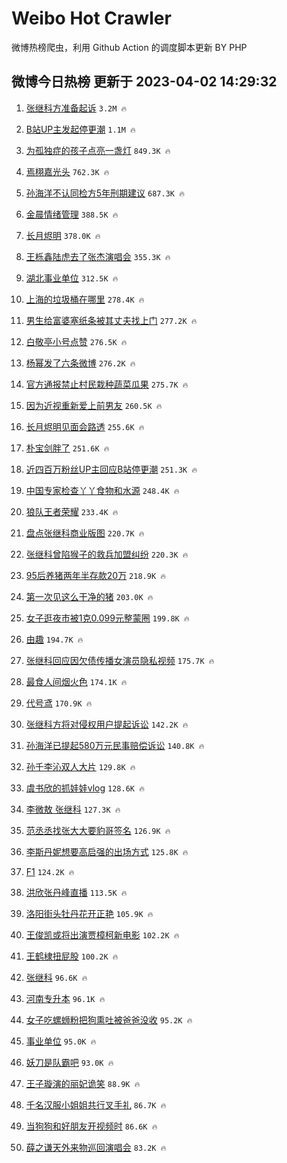 # Weibo Hot Crawler 



微博热榜爬虫，利用 Github Action 的调度脚本更新 BY PHP 


## 微博今日热榜 更新于 2023-04-02 14:29:32 
1. [张继科方准备起诉](https://s.weibo.com/weibo?q=%23%E5%BC%A0%E7%BB%A7%E7%A7%91%E6%96%B9%E5%87%86%E5%A4%87%E8%B5%B7%E8%AF%89%23&t=31&band_rank=1&Refer=top) `3.2M 🔥` 

1. [B站UP主发起停更潮](https://s.weibo.com/weibo?q=%23B%E7%AB%99UP%E4%B8%BB%E5%8F%91%E8%B5%B7%E5%81%9C%E6%9B%B4%E6%BD%AE%23&t=31&band_rank=2&Refer=top) `1.1M 🔥` 

1. [为孤独症的孩子点亮一盏灯](https://s.weibo.com/weibo?q=%23%E4%B8%BA%E5%AD%A4%E7%8B%AC%E7%97%87%E7%9A%84%E5%AD%A9%E5%AD%90%E7%82%B9%E4%BA%AE%E4%B8%80%E7%9B%8F%E7%81%AF%23&t=31&band_rank=3&Refer=top) `849.3K 🔥` 

1. [焉栩嘉光头](https://s.weibo.com/weibo?q=%23%E7%84%89%E6%A0%A9%E5%98%89%E5%85%89%E5%A4%B4%23&t=31&band_rank=4&Refer=top) `762.3K 🔥` 

1. [孙海洋不认同检方5年刑期建议](https://s.weibo.com/weibo?q=%23%E5%AD%99%E6%B5%B7%E6%B4%8B%E4%B8%8D%E8%AE%A4%E5%90%8C%E6%A3%80%E6%96%B95%E5%B9%B4%E5%88%91%E6%9C%9F%E5%BB%BA%E8%AE%AE%23&t=31&band_rank=5&Refer=top) `687.3K 🔥` 

1. [金晨情绪管理](https://s.weibo.com/weibo?q=%23%E9%87%91%E6%99%A8%E6%83%85%E7%BB%AA%E7%AE%A1%E7%90%86%23&t=31&band_rank=6&Refer=top) `388.5K 🔥` 

1. [长月烬明](https://s.weibo.com/weibo?q=%E9%95%BF%E6%9C%88%E7%83%AC%E6%98%8E&t=31&band_rank=7&Refer=top) `378.0K 🔥` 

1. [王栎鑫陆虎去了张杰演唱会](https://s.weibo.com/weibo?q=%23%E7%8E%8B%E6%A0%8E%E9%91%AB%E9%99%86%E8%99%8E%E5%8E%BB%E4%BA%86%E5%BC%A0%E6%9D%B0%E6%BC%94%E5%94%B1%E4%BC%9A%23&t=31&band_rank=8&Refer=top) `355.3K 🔥` 

1. [湖北事业单位](https://s.weibo.com/weibo?q=%E6%B9%96%E5%8C%97%E4%BA%8B%E4%B8%9A%E5%8D%95%E4%BD%8D&t=31&band_rank=9&Refer=top) `312.5K 🔥` 

1. [上海的垃圾桶在哪里](https://s.weibo.com/weibo?q=%23%E4%B8%8A%E6%B5%B7%E7%9A%84%E5%9E%83%E5%9C%BE%E6%A1%B6%E5%9C%A8%E5%93%AA%E9%87%8C%23&t=31&band_rank=10&Refer=top) `278.4K 🔥` 

1. [男生给富婆塞纸条被其丈夫找上门](https://s.weibo.com/weibo?q=%23%E7%94%B7%E7%94%9F%E7%BB%99%E5%AF%8C%E5%A9%86%E5%A1%9E%E7%BA%B8%E6%9D%A1%E8%A2%AB%E5%85%B6%E4%B8%88%E5%A4%AB%E6%89%BE%E4%B8%8A%E9%97%A8%23&t=31&band_rank=11&Refer=top) `277.2K 🔥` 

1. [白敬亭小号点赞](https://s.weibo.com/weibo?q=%23%E7%99%BD%E6%95%AC%E4%BA%AD%E5%B0%8F%E5%8F%B7%E7%82%B9%E8%B5%9E%23&t=31&band_rank=12&Refer=top) `276.5K 🔥` 

1. [杨幂发了六条微博](https://s.weibo.com/weibo?q=%23%E6%9D%A8%E5%B9%82%E5%8F%91%E4%BA%86%E5%85%AD%E6%9D%A1%E5%BE%AE%E5%8D%9A%23&t=31&band_rank=13&Refer=top) `276.2K 🔥` 

1. [官方通报禁止村民栽种蔬菜瓜果](https://s.weibo.com/weibo?q=%23%E5%AE%98%E6%96%B9%E9%80%9A%E6%8A%A5%E7%A6%81%E6%AD%A2%E6%9D%91%E6%B0%91%E6%A0%BD%E7%A7%8D%E8%94%AC%E8%8F%9C%E7%93%9C%E6%9E%9C%23&t=31&band_rank=14&Refer=top) `275.7K 🔥` 

1. [因为近视重新爱上前男友](https://s.weibo.com/weibo?q=%23%E5%9B%A0%E4%B8%BA%E8%BF%91%E8%A7%86%E9%87%8D%E6%96%B0%E7%88%B1%E4%B8%8A%E5%89%8D%E7%94%B7%E5%8F%8B%23&t=31&band_rank=15&Refer=top) `260.5K 🔥` 

1. [长月烬明见面会路透](https://s.weibo.com/weibo?q=%23%E9%95%BF%E6%9C%88%E7%83%AC%E6%98%8E%E8%A7%81%E9%9D%A2%E4%BC%9A%E8%B7%AF%E9%80%8F%23&t=31&band_rank=16&Refer=top) `255.6K 🔥` 

1. [朴宝剑胖了](https://s.weibo.com/weibo?q=%23%E6%9C%B4%E5%AE%9D%E5%89%91%E8%83%96%E4%BA%86%23&t=31&band_rank=17&Refer=top) `251.6K 🔥` 

1. [近四百万粉丝UP主回应B站停更潮](https://s.weibo.com/weibo?q=%23%E8%BF%91%E5%9B%9B%E7%99%BE%E4%B8%87%E7%B2%89%E4%B8%9DUP%E4%B8%BB%E5%9B%9E%E5%BA%94B%E7%AB%99%E5%81%9C%E6%9B%B4%E6%BD%AE%23&t=31&band_rank=18&Refer=top) `251.3K 🔥` 

1. [中国专家检查丫丫食物和水源](https://s.weibo.com/weibo?q=%23%E4%B8%AD%E5%9B%BD%E4%B8%93%E5%AE%B6%E6%A3%80%E6%9F%A5%E4%B8%AB%E4%B8%AB%E9%A3%9F%E7%89%A9%E5%92%8C%E6%B0%B4%E6%BA%90%23&t=31&band_rank=19&Refer=top) `248.4K 🔥` 

1. [狼队王者荣耀](https://s.weibo.com/weibo?q=%E7%8B%BC%E9%98%9F%E7%8E%8B%E8%80%85%E8%8D%A3%E8%80%80&t=31&band_rank=20&Refer=top) `233.4K 🔥` 

1. [盘点张继科商业版图](https://s.weibo.com/weibo?q=%23%E7%9B%98%E7%82%B9%E5%BC%A0%E7%BB%A7%E7%A7%91%E5%95%86%E4%B8%9A%E7%89%88%E5%9B%BE%23&t=31&band_rank=21&Refer=top) `220.7K 🔥` 

1. [张继科曾陷猴子的救兵加盟纠纷](https://s.weibo.com/weibo?q=%23%E5%BC%A0%E7%BB%A7%E7%A7%91%E6%9B%BE%E9%99%B7%E7%8C%B4%E5%AD%90%E7%9A%84%E6%95%91%E5%85%B5%E5%8A%A0%E7%9B%9F%E7%BA%A0%E7%BA%B7%23&t=31&band_rank=22&Refer=top) `220.3K 🔥` 

1. [95后养猪两年半存款20万](https://s.weibo.com/weibo?q=%2395%E5%90%8E%E5%85%BB%E7%8C%AA%E4%B8%A4%E5%B9%B4%E5%8D%8A%E5%AD%98%E6%AC%BE20%E4%B8%87%23&t=31&band_rank=23&Refer=top) `218.9K 🔥` 

1. [第一次见这么干净的猪](https://s.weibo.com/weibo?q=%23%E7%AC%AC%E4%B8%80%E6%AC%A1%E8%A7%81%E8%BF%99%E4%B9%88%E5%B9%B2%E5%87%80%E7%9A%84%E7%8C%AA%23&t=31&band_rank=24&Refer=top) `203.0K 🔥` 

1. [女子逛夜市被1克0.099元整蒙圈](https://s.weibo.com/weibo?q=%23%E5%A5%B3%E5%AD%90%E9%80%9B%E5%A4%9C%E5%B8%82%E8%A2%AB1%E5%85%8B0.099%E5%85%83%E6%95%B4%E8%92%99%E5%9C%88%23&t=31&band_rank=25&Refer=top) `199.8K 🔥` 

1. [由趣](https://s.weibo.com/weibo?q=%E7%94%B1%E8%B6%A3&t=31&band_rank=26&Refer=top) `194.7K 🔥` 

1. [张继科回应因欠债传播女演员隐私视频](https://s.weibo.com/weibo?q=%23%E5%BC%A0%E7%BB%A7%E7%A7%91%E5%9B%9E%E5%BA%94%E5%9B%A0%E6%AC%A0%E5%80%BA%E4%BC%A0%E6%92%AD%E5%A5%B3%E6%BC%94%E5%91%98%E9%9A%90%E7%A7%81%E8%A7%86%E9%A2%91%23&t=31&band_rank=27&Refer=top) `175.7K 🔥` 

1. [最食人间烟火色](https://s.weibo.com/weibo?q=%E6%9C%80%E9%A3%9F%E4%BA%BA%E9%97%B4%E7%83%9F%E7%81%AB%E8%89%B2&t=31&band_rank=28&Refer=top) `174.1K 🔥` 

1. [代号鸢](https://s.weibo.com/weibo?q=%E4%BB%A3%E5%8F%B7%E9%B8%A2&t=31&band_rank=29&Refer=top) `170.9K 🔥` 

1. [张继科方将对侵权用户提起诉讼](https://s.weibo.com/weibo?q=%23%E5%BC%A0%E7%BB%A7%E7%A7%91%E6%96%B9%E5%B0%86%E5%AF%B9%E4%BE%B5%E6%9D%83%E7%94%A8%E6%88%B7%E6%8F%90%E8%B5%B7%E8%AF%89%E8%AE%BC%23&t=31&band_rank=30&Refer=top) `142.2K 🔥` 

1. [孙海洋已提起580万元民事赔偿诉讼](https://s.weibo.com/weibo?q=%23%E5%AD%99%E6%B5%B7%E6%B4%8B%E5%B7%B2%E6%8F%90%E8%B5%B7580%E4%B8%87%E5%85%83%E6%B0%91%E4%BA%8B%E8%B5%94%E5%81%BF%E8%AF%89%E8%AE%BC%23&t=31&band_rank=31&Refer=top) `140.8K 🔥` 

1. [孙千李沁双人大片](https://s.weibo.com/weibo?q=%23%E5%AD%99%E5%8D%83%E6%9D%8E%E6%B2%81%E5%8F%8C%E4%BA%BA%E5%A4%A7%E7%89%87%23&t=31&band_rank=32&Refer=top) `129.8K 🔥` 

1. [虞书欣的抓娃娃vlog](https://s.weibo.com/weibo?q=%23%E8%99%9E%E4%B9%A6%E6%AC%A3%E7%9A%84%E6%8A%93%E5%A8%83%E5%A8%83vlog%23&t=31&band_rank=33&Refer=top) `128.6K 🔥` 

1. [李微敖 张继科](https://s.weibo.com/weibo?q=%E6%9D%8E%E5%BE%AE%E6%95%96%20%E5%BC%A0%E7%BB%A7%E7%A7%91&t=31&band_rank=34&Refer=top) `127.3K 🔥` 

1. [范丞丞找张大大要豹哥签名](https://s.weibo.com/weibo?q=%23%E8%8C%83%E4%B8%9E%E4%B8%9E%E6%89%BE%E5%BC%A0%E5%A4%A7%E5%A4%A7%E8%A6%81%E8%B1%B9%E5%93%A5%E7%AD%BE%E5%90%8D%23&t=31&band_rank=35&Refer=top) `126.9K 🔥` 

1. [李斯丹妮想要高启强的出场方式](https://s.weibo.com/weibo?q=%23%E6%9D%8E%E6%96%AF%E4%B8%B9%E5%A6%AE%E6%83%B3%E8%A6%81%E9%AB%98%E5%90%AF%E5%BC%BA%E7%9A%84%E5%87%BA%E5%9C%BA%E6%96%B9%E5%BC%8F%23&t=31&band_rank=36&Refer=top) `125.8K 🔥` 

1. [F1](https://s.weibo.com/weibo?q=F1&t=31&band_rank=37&Refer=top) `124.2K 🔥` 

1. [洪欣张丹峰直播](https://s.weibo.com/weibo?q=%23%E6%B4%AA%E6%AC%A3%E5%BC%A0%E4%B8%B9%E5%B3%B0%E7%9B%B4%E6%92%AD%23&t=31&band_rank=38&Refer=top) `113.5K 🔥` 

1. [洛阳街头牡丹花开正艳](https://s.weibo.com/weibo?q=%23%E6%B4%9B%E9%98%B3%E8%A1%97%E5%A4%B4%E7%89%A1%E4%B8%B9%E8%8A%B1%E5%BC%80%E6%AD%A3%E8%89%B3%23&t=31&band_rank=39&Refer=top) `105.9K 🔥` 

1. [王俊凯或将出演贾樟柯新电影](https://s.weibo.com/weibo?q=%23%E7%8E%8B%E4%BF%8A%E5%87%AF%E6%88%96%E5%B0%86%E5%87%BA%E6%BC%94%E8%B4%BE%E6%A8%9F%E6%9F%AF%E6%96%B0%E7%94%B5%E5%BD%B1%23&t=31&band_rank=40&Refer=top) `102.2K 🔥` 

1. [王鹤棣扭屁股](https://s.weibo.com/weibo?q=%23%E7%8E%8B%E9%B9%A4%E6%A3%A3%E6%89%AD%E5%B1%81%E8%82%A1%23&t=31&band_rank=41&Refer=top) `100.2K 🔥` 

1. [张继科](https://s.weibo.com/weibo?q=%E5%BC%A0%E7%BB%A7%E7%A7%91&t=31&band_rank=42&Refer=top) `96.6K 🔥` 

1. [河南专升本](https://s.weibo.com/weibo?q=%E6%B2%B3%E5%8D%97%E4%B8%93%E5%8D%87%E6%9C%AC&t=31&band_rank=43&Refer=top) `96.1K 🔥` 

1. [女子吃螺蛳粉把狗熏吐被爸爸没收](https://s.weibo.com/weibo?q=%23%E5%A5%B3%E5%AD%90%E5%90%83%E8%9E%BA%E8%9B%B3%E7%B2%89%E6%8A%8A%E7%8B%97%E7%86%8F%E5%90%90%E8%A2%AB%E7%88%B8%E7%88%B8%E6%B2%A1%E6%94%B6%23&t=31&band_rank=44&Refer=top) `95.2K 🔥` 

1. [事业单位](https://s.weibo.com/weibo?q=%E4%BA%8B%E4%B8%9A%E5%8D%95%E4%BD%8D&t=31&band_rank=45&Refer=top) `95.0K 🔥` 

1. [妖刀是队霸吧](https://s.weibo.com/weibo?q=%23%E5%A6%96%E5%88%80%E6%98%AF%E9%98%9F%E9%9C%B8%E5%90%A7%23&t=31&band_rank=46&Refer=top) `93.0K 🔥` 

1. [王子璇演的丽妃诡笑](https://s.weibo.com/weibo?q=%23%E7%8E%8B%E5%AD%90%E7%92%87%E6%BC%94%E7%9A%84%E4%B8%BD%E5%A6%83%E8%AF%A1%E7%AC%91%23&t=31&band_rank=47&Refer=top) `88.9K 🔥` 

1. [千名汉服小姐姐共行叉手礼](https://s.weibo.com/weibo?q=%23%E5%8D%83%E5%90%8D%E6%B1%89%E6%9C%8D%E5%B0%8F%E5%A7%90%E5%A7%90%E5%85%B1%E8%A1%8C%E5%8F%89%E6%89%8B%E7%A4%BC%23&t=31&band_rank=48&Refer=top) `86.7K 🔥` 

1. [当狗狗和好朋友开视频时](https://s.weibo.com/weibo?q=%23%E5%BD%93%E7%8B%97%E7%8B%97%E5%92%8C%E5%A5%BD%E6%9C%8B%E5%8F%8B%E5%BC%80%E8%A7%86%E9%A2%91%E6%97%B6%23&t=31&band_rank=49&Refer=top) `86.6K 🔥` 

1. [薛之谦天外来物巡回演唱会](https://s.weibo.com/weibo?q=%23%E8%96%9B%E4%B9%8B%E8%B0%A6%E5%A4%A9%E5%A4%96%E6%9D%A5%E7%89%A9%E5%B7%A1%E5%9B%9E%E6%BC%94%E5%94%B1%E4%BC%9A%23&t=31&band_rank=50&Refer=top) `83.2K 🔥` 

